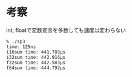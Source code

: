 # 考察
int, floatで変数宣言を多数しても速度は変わらない
```
% ./sp3
time: 125ns
i16sum time: 441.708µs
i32sum time: 442.916µs
f32sum time: 442.583µs
f64sum time: 444.792µs
```
